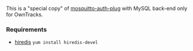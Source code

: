 This is a "special copy" of [mosquitto-auth-plug](https://github.com/jpmens/mosquitto-auth-plug) with MySQL back-end only for OwnTracks.

### Requirements

* [hiredis](https://github.com/redis/hiredis) `yum install hiredis-devel`
